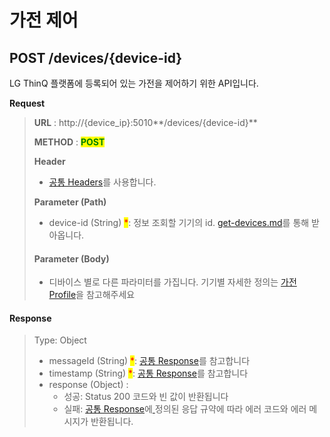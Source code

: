 # 가전 제어

## POST /devices/{device-id}

LG ThinQ 플랫폼에 등록되어 있는 가전을 제어하기 위한 API입니다.



**Request**

> **URL** : http://{device\_ip}:5010**/devices/{device-id}**
>
> **METHOD** : <mark style="color:green;">**POST**</mark>
>
> **Header**&#x20;
>
> * [공통 Headers](broken-reference)를 사용합니다.
>
> **Parameter (Path)**
>
> * device-id (String) <mark style="color:red;">\*</mark>: 정보 조회할 기기의 id.  [get-devices.md](get-devices.md "mention")를 통해 받아옵니다.
>
> #### Parameter (Body)
>
> * 디바이스 별로 다른 파라미터를 가집니다. 기기별 자세한 정의는 [가전 Profile](https://developer.damda.lge.com/docs/thinq/profile/washer)을 참고해주세요



#### Response

> Type: Object
>
> * messageId (String) <mark style="color:red;">\*</mark>: [공통 Response](common-response.md#undefined-1)를 참고합니다
> * timestamp (String) <mark style="color:red;">\*</mark>: [공통 Response](common-response.md#undefined-1)를 참고합니다
> * response (Object) :&#x20;
>   * 성공: Status 200 코드와 빈 값이 반환됩니다
>   * 실패: [공통 Response](common-response.md)에[ ](common-response.md)정의된 응답 규약에 따라 에러 코드와 에러 메시지가 반환됩니다.
